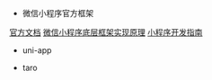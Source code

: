 - 微信小程序官方框架

[官方文档](https://developers.weixin.qq.com/miniprogram/dev/framework/quickstart/)
[微信小程序底层框架实现原理](https://juejin.cn/book/6982013809212784676?scrollMenuIndex=1)
[小程序开发指南](https://developers.weixin.qq.com/ebook?action=get_post_info&docid=0008aeea9a8978ab0086a685851c0a)

- uni-app

- taro
